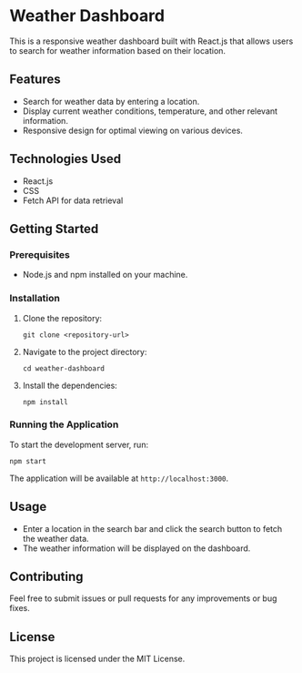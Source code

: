 # Weather Dashboard

This is a responsive weather dashboard built with React.js that allows users to search for weather information based on their location.

## Features

- Search for weather data by entering a location.
- Display current weather conditions, temperature, and other relevant information.
- Responsive design for optimal viewing on various devices.

## Technologies Used

- React.js
- CSS
- Fetch API for data retrieval

## Getting Started

### Prerequisites

- Node.js and npm installed on your machine.

### Installation

1. Clone the repository:
   ```
   git clone <repository-url>
   ```
2. Navigate to the project directory:
   ```
   cd weather-dashboard
   ```
3. Install the dependencies:
   ```
   npm install
   ```

### Running the Application

To start the development server, run:
```
npm start
```
The application will be available at `http://localhost:3000`.

## Usage

- Enter a location in the search bar and click the search button to fetch the weather data.
- The weather information will be displayed on the dashboard.

## Contributing

Feel free to submit issues or pull requests for any improvements or bug fixes.

## License

This project is licensed under the MIT License.